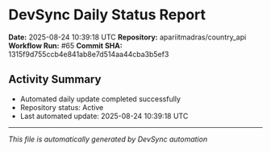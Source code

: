 # DevSync Daily Status Report

**Date:** 2025-08-24 10:39:18 UTC
**Repository:** apariitmadras/country_api
**Workflow Run:** #65
**Commit SHA:** 1315f9d755ccb4e841ab8e7d514aa44cba3b5ef3

## Activity Summary
- Automated daily update completed successfully
- Repository status: Active
- Last automated update: 2025-08-24 10:39:18 UTC

---
*This file is automatically generated by DevSync automation*
